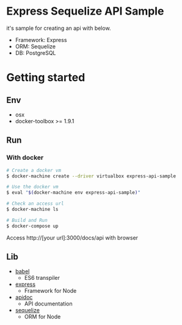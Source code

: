 # Express Sequelize API Sample

it's sample for creating an api with below.

- Framework: Express
- ORM: Sequelize
- DB: PostgreSQL

# Getting started

## Env

- osx
- docker-toolbox >= 1.9.1

## Run

### With docker


```sh
# Create a docker vm
$ docker-machine create --driver virtualbox express-api-sample

# Use the docker vm
$ eval "$(docker-machine env express-api-sample)"

# Check an access url
$ docker-machine ls

# Build and Run
$ docker-compose up

```

Access http://[your url]:3000/docs/api with browser

## Lib

- [babel](https://babeljs.io/)
    - ES6 transpiler
- [express](http://expressjs.com/)
    - Framework for Node
- [apidoc](http://apidocjs.com/)
    - API documentation
- [sequelize](http://docs.sequelizejs.com/en/latest/)
    - ORM for Node


